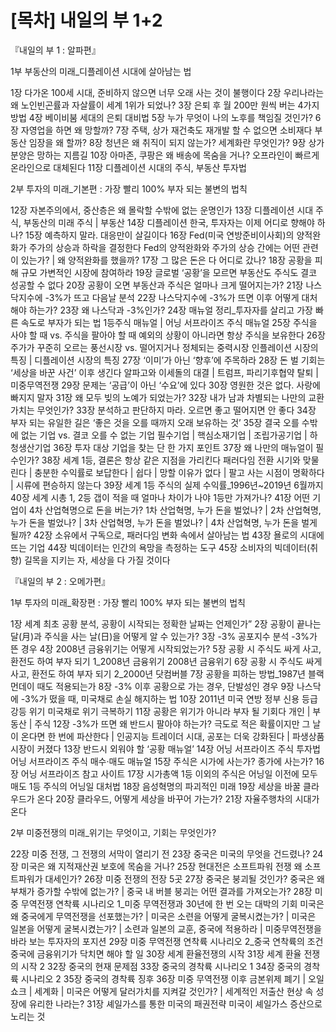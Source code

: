 # [목차] 내일의 부 1+2


『내일의 부 1 : 알파편』

1부 부동산의 미래_디플레이션 시대에 살아남는 법

1장 다가온 100세 시대, 준비하지 않으면 너무 오래 사는 것이 불행이다
2장 우리나라는 왜 노인빈곤률과 자살률이 세계 1위가 되었나?
3장 은퇴 후 월 200만 원씩 버는 4가지 방법
4장 베이비붐 세대의 은퇴 대비법
5장 누가 무엇이 나의 노후를 책임질 것인가?
6장 자영업을 하면 왜 망할까?
7장 주택, 상가 재건축도 재개발 할 수 없으면 소비재다
부동산 임장을 왜 할까?
8장 청년은 왜 취직이 되지 않는가?
세계화란 무엇인가?
9장 상가 분양은 망하는 지름길
10장 아마존, 쿠팡은 왜 배송에 목숨을 거나?
오프라인이 빠르게 온라인으로 대체된다
11장 디플레이션 시대의 주식, 부동산 투자법

2부 투자의 미래_기본편
: 가장 빨리 100% 부자 되는 불변의 법칙

12장 자본주의에서, 중산층은 왜 몰락할 수밖에 없는 운명인가
13장 디플레이션 시대 주식, 부동산의 미래
주식 | 부동산
14장 디플레이션 한국, 투자자는 이제 어디로 향해야 하나?
15장 예측하지 말라. 대응만이 살길이다
16장 Fed(미국 연방준비이사회)의 양적완화가 주가의 상승과 하락을 결정한다
Fed의 양적완화와 주가의 상승 간에는 어떤 관련이 있는가? | 왜 양적완화를 했을까?
17장 그 많은 돈은 다 어디로 갔나?
18장 공황을 피해 규모 가변적인 시장에 참여하라
19장 글로벌 ‘공황’을 모르면 부동산도 주식도 결코 성공할 수 없다
20장 공황이 오면 부동산과 주식은 얼마나 크게 떨어지는가?
21장 나스닥지수에 -3%가 뜨고 다음날 분석
22장 나스닥지수에 -3%가 뜨면 이후 어떻게 대처해야 하는가?
23장 왜 나스닥과 -3%인가?
24장 매뉴얼 정리_투자자를 살리고 가장 빠른 속도로 부자가 되는 법
1등주식 매뉴얼 | 어닝 서프라이즈 주식 매뉴얼
25장 주식을 사야 할 때 vs. 주식을 팔아야 할 때
예외의 상황이 아니라면 항상 주식을 보유한다
26장 주가가 꾸준히 오르는 풍선시장 vs. 떨어지거나 정체되는 중력시장
인플레이션 시장의 특징 | 디플레이션 시장의 특징
27장 ‘이미’가 아닌 ‘향후’에 주목하라
28장 돈 벌 기회는 ‘세상을 바꾼 사건’ 이후 생긴다
알파고와 이세돌의 대결 | 트럼프, 파리기후협약 탈퇴 | 미중무역전쟁
29장 문제는 ‘공급’이 아닌 ‘수요’에 있다
30장 영원한 것은 없다. 사랑에 빠지지 말자
31장 왜 모두 빚의 노예가 되었는가?
32장 내가 남과 차별되는 나만의 교환가치는 무엇인가?
33장 분석하고 판단하지 마라. 오르면 좋고 떨어지면 안 좋다
34장 부자 되는 유일한 길은 ‘좋은 것을 오를 때까지 오래 보유하는 것’
35장 결국 오를 수밖에 없는 기업 vs. 결코 오를 수 없는 기업
필수기업 | 핵심소재기업 | 조립가공기업 | 하청생산기업
36장 투자 대상 기업을 찾는 단 한 가지 포인트
37장 왜 나만의 매뉴얼이 필수인가?
38장 세계 1등, 결론은 항상 같은 지점을 가리킨다
패러다임 전환 시기와 맞물린다 | 충분한 수익률로 보답한다 | 쉽다 | 망할 이유가 없다 | 팔고 사는 시점이 명확하다 | 시류에 편승하지 않는다
39장 세계 1등 주식의 실제 수익률_1996년~2019년 6월까지
40장 세계 시총 1, 2등 갭이 적을 때 얼마나 차이가 나야 1등만 가져가나?
41장 어떤 기업이 4차 산업혁명으로 돈을 버는가?
1차 산업혁명, 누가 돈을 벌었나? | 2차 산업혁명, 누가 돈을 벌었나? | 3차 산업혁명, 누가 돈을 벌었나? | 4차 산업혁명, 누가 돈을 벌게 될까?
42장 소유에서 구독으로, 패러다임 변화 속에서 살아남는 법
43장 욜로의 시대에 뜨는 기업
44장 빅데이터는 인간의 욕망을 측정하는 도구
45장 소비자의 빅데이터(취향) 길목을 지키는 자, 세상을 다 가질 것이다

『내일의 부 2 : 오메가편』

1부 투자의 미래_확장편
: 가장 빨리 100% 부자 되는 불변의 법칙

1장 세계 최초 공황 분석, 공황이 시작되는 정확한 날짜는 언제인가”
2장 공황이 끝나는 달(月)과 주식을 사는 날(日)을 어떻게 알 수 있는가?
3장 -3% 공포지수 분석
-3%가 뜬 경우
4장 2008년 금융위기는 어떻게 시작되었는가?
5장 공황 시 주식도 싸게 사고, 환전도 하여 부자 되기 1_2008년 금융위기
2008년 금융위기
6장 공황 시 주식도 싸게 사고, 환전도 하여 부자 되기 2_2000년 닷컴버블
7장 공황을 피하는 방법_1987년 블랙먼데이 때도 적용되는가
8장 -3% 이후 공황으로 가는 경우, 단발성인 경우
9장 나스닥에 -3%가 떴을 때, 미국채로 손실 해지하는 법
10장 2011년 미국 연방 정부 신용 등급 강등 위기 미국채로 위기 극복하기
11장 공황은 위기가 아니라 부자 될 기회다
개인 | 부동산 | 주식
12장 -3%가 뜨면 왜 반드시 팔아야 하는가?
극도로 적은 확률이지만 그 날이 온다면 한 번에 파산한다 | 인공지능 트레이더 시대, 공포는 더욱 강화된다 | 파생상품 시장이 커졌다
13장 반드시 외워야 할 ‘공황 매뉴얼’
14장 어닝 서프라이즈 주식 투자법
어닝 서프라이즈 주식 매수·매도 매뉴얼
15장 주식은 시가에 사는가? 종가에 사는가?
16장 어닝 서프라이즈 참고 사이트
17장 시가총액 1등 이외의 주식은 어닝일 이전에 모두 매도
1등 주식의 어닝일 대처법
18장 음성혁명의 파괴적인 미래
19장 세상을 바꿀 클라우드가 온다
20장 클라우드, 어떻게 세상을 바꾸어 가는가?
21장 자율주행차의 시대가 온다

2부 미중전쟁의 미래_위기는 무엇이고, 기회는 무엇인가?

22장 미중 전쟁, 그 전쟁의 서막이 열리기 전
23장 중국은 미국의 무엇을 건드렸나?
24장 미국은 왜 지적재산권 보호에 목숨을 거나?
25장 현대전은 소프트파워 전쟁
왜 소프트파워가 대세인가?
26장 미중 전쟁의 전장 5곳
27장 중국은 붕괴될 것인가?
중국은 왜 부채가 증가할 수밖에 없는가? | 중국 내 버블 붕괴는 어떤 결과를 가져오는가?
28장 미중 무역전쟁 연착륙 시나리오 1_미중 무역전쟁과 30년에 한 번 오는 대박의 기회
미국은 왜 중국에게 무역전쟁을 선포했는가? | 미국은 소련을 어떻게 굴복시켰는가? | 미국은 일본을 어떻게 굴복시켰는가? | 소련과 일본의 교훈, 중국에 적용하라 | 미중무역전쟁을 바라 보는 투자자의 포지션
29장 미중 무역전쟁 연착륙 시나리오 2_중국 연착륙의 조건
중국에 금융위기가 닥치면 해야 할 일
30장 세계 환율전쟁의 시작
31장 세계 환율 전쟁의 시작 2
32장 중국의 현재 문제점
33장 중국의 경착륙 시나리오 1
34장 중국의 경착륙 시나리오 2
35장 중국의 경착륙 징후
36장 미중 무역전쟁 이후
금본위제 폐기 | 오일쇼크 | 세계화 | 미국은 어떻게 달러가치를 지켜갈 것인가? | 세계적인 저출산 현상 속 성장에 유리한 나라는?
31장 셰일가스를 통한 미국의 패권전략
미국이 셰일가스 증산으로 노리는 것